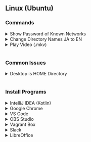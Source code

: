 ## **Linux (Ubuntu)**

### Commands
<details>
<summary>Show Password of Known Networks</summary>

```bash
$ ls /etc/NetworkManager/system-connections
$ sudo cat /etc/NetworkManager/system-connections/NETWORK_NAME
# Pre-Shared Key (psk) reveals the password
```
</details>

<details>
<summary>Change Directory Names JA to EN</summary>

```bash
$ LANG=C
$ xdg-user-dirs-gtk-update
```
</details>

<details>
<summary>Play Video (.mkv)</summary>

```bash
xdg-open ./VIDEO_NAME.mkv
```
</details>

#
### Common Issues
<details>
<summary>Desktop is HOME Directory</summary>

```bash
# Look for .config/user-dirs.dirs
$ nvim ~/.config/user-dirs.dirs

# Replace similar lines with:
XDG_DESKTOP_DIR="$HOME/Desktop"
XDG_DOWNLOAD_DIR="$HOME/Downloads"
XDG_TEMPLATES_DIR="$HOME/Templates"
XDG_PUBLICSHARE_DIR="$HOME/Public"
XDG_DOCUMENTS_DIR="$HOME/Documents"
XDG_MUSIC_DIR="$HOME/Music"
XDG_PICTURES_DIR="$HOME/Pictures"
XDG_VIDEOS_DIR="$HOME/Videos"
# Save and Quit nvim

$ xdg-user-dirs-update --force
$ LANG=C
$ xdg-user-dirs-gtk-update
# Logout and Login again
```
</details>

#
### Install Programs
<details>
<summary>IntelliJ IDEA (Kotlin)</summary>

Download [IntelliJ IDEA](https://www.jetbrains.com/idea/download/#section=linux). Note: file must be .tar.gz

```bash
# sudo apt update
# sudo apt install -y default-jre default-jdk

$ cd ~/Downloads
$ tar -xf idealE...tar.gz -C ~/Documents
$ cd ~/Documents/idea-IC.../bin
$ ./idea.sh
```

**Desktop Icon:**
- Open IntelliJ IDEA
- Tools > Create Desktop Entry 
</details>

<details>
<summary>Google Chrome</summary>

Download [Google Chrome](https://www.google.co.jp/chrome/browser/desktop/index.html) and move to downloaded directory

```bash
$ sudo apt install ./google-chrome-stable_current_amd64.deb
```

**Disable Tab Search**
- Search in address bar chrome://flags
- Search "Tab Search" and disable 
</details>

<details>
<summary>VS Code</summary>

```bash
$ sudo apt install software-properties-common apt-transport-https wge
$ wget -q https://packages.microsoft.com/keys/microsoft.asc -O- | sudo apt-key add -
$ sudo add-apt-repository "deb [arch=amd64] https://packages.microsoft.com/repos/vscode stable main"
$ sudo apt install code
```
</details>

<details>
<summary>OBS Studio</summary>

```bash
sudo apt install obs-studio -y 
```
</details>

<details>
<summary>Vagrant Box</summary>

```bash
$ sudo apt install virtualbox

# Create Box
$ mkdir ~/Boxes/TEST && cd $_
$ vagrant box add ubuntu/focal64
$ vagrant init ubuntu/focal64
$ vagrant up && vagrant ssh
$ exit
$ vagrant halt

$ vagrant box list
$ vagrant destroy
$ vagrant status
```
</details>

<details>
<summary>Slack</summary>

```bash
$ sudo snap install slack --classic
$ sudo snap remove slack
```
</details>

<details>
<summary>LibreOffice</summary>

```bash
$ sudo snap install libreoffice
$ sudo snap remove libreoffice
```
</details>
